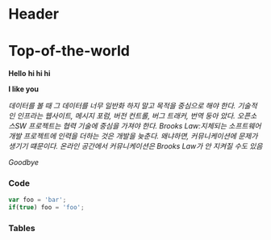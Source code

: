 # Header
# Top-of-the-world
**Hello**
**hi hi hi**

**I like you**

*데이터를 볼 때 그 데이터를 너무 일반화 하지 말고 목적을 중심으로 해야 한다. 
기술적인 인프라는 웹사이트, 메시지 포럼, 버전 컨트롤, 버그 트래커, 번역 둥아 았다. 
오픈소스SW 프로젝트는 협력 기술에 중심을 가져야 한다. 
Brooks Law:지체되는 소프트웨어 개발 프로젝트에 인력을 더하는 것은 개발을 늦춘다. 왜냐하면, 커뮤니케이션에 문제가 생기기 떄문이다. 온라인 공간에서 커뮤니케이션은 Brooks Law가 안 지켜질 수도 있음*

*Goodbye*

### Code
```javascript
var foo = 'bar';
if(true) foo = 'foo';
```
### Tables
